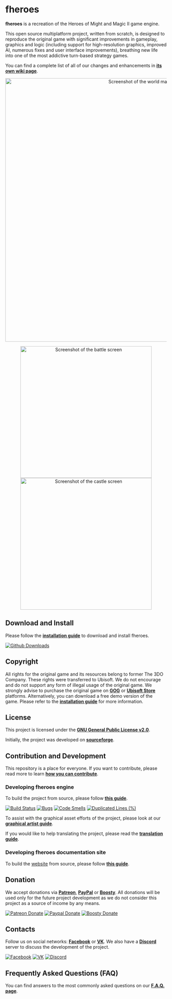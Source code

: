 # fheroes

**fheroes** is a recreation of the Heroes of Might and Magic II game engine.

This open source multiplatform project, written from scratch, is designed to reproduce the original game with significant
improvements in gameplay, graphics and logic (including support for high-resolution graphics, improved AI, numerous fixes
and user interface improvements), breathing new life into one of the most addictive turn-based strategy games.

You can find a complete list of all of our changes and enhancements in [**its own wiki page**](https://github.com/ihhub/fheroes/wiki/Features-and-enhancements-of-the-project).

<p align="center">
    <img src="docs/images/screenshots/screenshot_world_map.webp" width="820" alt="Screenshot of the world map">
</p>

<p align="center">
    <img src="docs/images/screenshots/screenshot_battle.webp" width="410" alt="Screenshot of the battle screen">
    <img src="docs/images/screenshots/screenshot_castle.webp" width="410" alt="Screenshot of the castle screen">
</p>

## Download and Install

Please follow the [**installation guide**](docs/INSTALL.md) to download and install fheroes.

[![Github Downloads](https://img.shields.io/github/downloads/ihhub/fheroes/total.svg)](https://github.com/ihhub/fheroes/releases)

## Copyright

All rights for the original game and its resources belong to former The 3DO Company. These rights were transferred to Ubisoft.
We do not encourage and do not support any form of illegal usage of the original game. We strongly advise to purchase the original
game on [**GOG**](https://www.gog.com) or [**Ubisoft Store**](https://store.ubi.com) platforms. Alternatively, you can download a
free demo version of the game. Please refer to the [**installation guide**](docs/INSTALL.md) for more information.

## License

This project is licensed under the [**GNU General Public License v2.0**](https://github.com/ihhub/fheroes/blob/master/LICENSE).

Initially, the project was developed on [**sourceforge**](https://sourceforge.net/projects/fheroes/).

## Contribution and Development

This repository is a place for everyone. If you want to contribute, please read more to learn [**how you can contribute**](https://github.com/ihhub/fheroes/wiki/F.A.Q.#q-how-can-i-contribute-to-the-project).

### Developing fheroes engine

To build the project from source, please follow [**this guide**](docs/DEVELOPMENT.md).

[![Build Status](https://github.com/ihhub/fheroes/actions/workflows/push.yml/badge.svg)](https://github.com/ihhub/fheroes/actions)
[![Bugs](https://sonarcloud.io/api/project_badges/measure?project=ihhub_fheroes&metric=bugs)](https://sonarcloud.io/dashboard?id=ihhub_fheroes)
[![Code Smells](https://sonarcloud.io/api/project_badges/measure?project=ihhub_fheroes&metric=code_smells)](https://sonarcloud.io/dashboard?id=ihhub_fheroes)
[![Duplicated Lines (%)](https://sonarcloud.io/api/project_badges/measure?project=ihhub_fheroes&metric=duplicated_lines_density)](https://sonarcloud.io/dashboard?id=ihhub_fheroes)

To assist with the graphical asset efforts of the project, please look at our [**graphical artist guide**](docs/GRAPHICAL_ASSETS.md).

If you would like to help translating the project, please read the [**translation guide**](docs/TRANSLATION.md).

### Developing fheroes documentation site

To build the [website](https://ihhub.github.io/fheroes/) from source, please follow
[**this guide**](docs/WEBSITE_LOCAL_DEV.md).

## Donation

We accept donations via [**Patreon**](https://www.patreon.com/fheroes), [**PayPal**](https://www.paypal.com/paypalme/fheroes) or [**Boosty**](https://boosty.to/fheroes).
All donations will be used only for the future project development as we do not consider this project as a source of income by any means.

[![Patreon Donate](https://img.shields.io/badge/Donate-Patreon-green.svg)](https://www.patreon.com/fheroes)
[![Paypal Donate](https://img.shields.io/badge/Donate-PayPal-green.svg)](https://www.paypal.com/paypalme/fheroes)
[![Boosty Donate](https://img.shields.io/badge/Donate-Boosty-green.svg)](https://boosty.to/fheroes)

## Contacts

Follow us on social networks: [**Facebook**](https://www.facebook.com/groups/fheroes) or [**VK**](https://vk.com/fheroes).
We also have a [**Discord**](https://discord.gg/xF85vbZ) server to discuss the development of the project.

[![Facebook](https://img.shields.io/badge/Facebook-blue.svg)](https://www.facebook.com/groups/fheroes)
[![VK](https://img.shields.io/badge/VK-blue.svg)](https://vk.com/fheroes)
[![Discord](https://img.shields.io/discord/733093692860137523.svg?label=&logo=discord&logoColor=ffffff&color=7389D8&labelColor=6A7EC2)](https://discord.gg/xF85vbZ)

## Frequently Asked Questions (FAQ)

You can find answers to the most commonly asked questions on our [**F.A.Q. page**](https://github.com/ihhub/fheroes/wiki/F.A.Q.).
